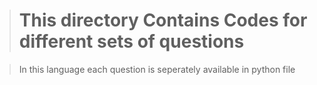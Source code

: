 > # **This directory Contains Codes for different sets of questions**

> In this language each question is seperately available in python file 